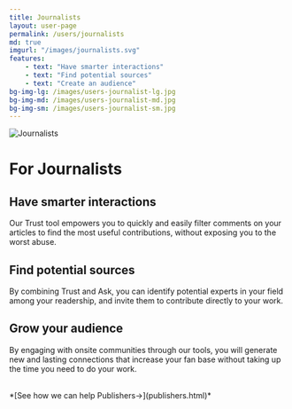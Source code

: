 ```yaml
---
title: Journalists
layout: user-page
permalink: /users/journalists
md: true
imgurl: "/images/journalists.svg"
features:
    - text: "Have smarter interactions"
    - text: "Find potential sources"
    - text: "Create an audience"
bg-img-lg: /images/users-journalist-lg.jpg
bg-img-md: /images/users-journalist-md.jpg
bg-img-sm: /images/users-journalist-sm.jpg
---
```


![Journalists](/images/journalists.svg)

# For Journalists

## Have smarter interactions 

Our Trust tool empowers you to quickly and easily filter comments on your articles to find the most useful contributions, without exposing you to the worst abuse.

## Find potential sources

By combining Trust and Ask, you can identify potential experts in your field among your readership, and invite them to contribute directly to your work.

## Grow your audience

By engaging with onsite communities through our tools, you will generate new and lasting connections that increase your fan base without taking up the time you need to do your work.

<br />
*[See how we can help Publishers->](publishers.html)*
